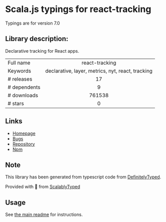 
# Scala.js typings for react-tracking

Typings are for version 7.0

## Library description:
Declarative tracking for React apps.

|                    |                 |
| ------------------ | :-------------: |
| Full name          | react-tracking |
| Keywords           | declarative, layer, metrics, nyt, react, tracking |
| # releases         | 17 |
| # dependents       | 9 |
| # downloads        | 761538 |
| # stars            | 0 |

## Links
- [Homepage](https://github.com/nytimes/react-tracking)
- [Bugs](https://github.com/nytimes/react-tracking/issues)
- [Repository](https://github.com/nytimes/react-tracking)
- [Npm](https://www.npmjs.com/package/react-tracking)
    


## Note
This library has been generated from typescript code from [DefinitelyTyped](https://definitelytyped.org).

Provided with :purple_heart: from [ScalablyTyped](https://github.com/oyvindberg/ScalablyTyped)

## Usage
See [the main readme](../../readme.md) for instructions.


